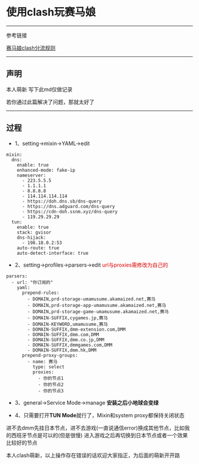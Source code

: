 # 使用clash玩赛马娘

---

参考链接

[赛马娘clash分流规则](https://nga.178.com/read.php?tid=26630825&page=1)

---

## 声明

本人萌新 写下此md仅做记录

若你通过此篇解决了问题，那就太好了

---

## 过程



* 1、setting->mixin->YAML->edit 

```
mixin:
  dns:
    enable: true
    enhanced-mode: fake-ip
    nameserver:
      - 223.5.5.5
      - 1.1.1.1
      - 8.8.8.8
      - 114.114.114.114
      - https://doh.dns.sb/dns-query
      - https://dns.adguard.com/dns-query
      - https://cdn-doh.ssnm.xyz/dns-query
      - 119.29.29.29
  tun:
    enable: true
    stack: gvisor
    dns-hijack:
      - 198.18.0.2:53
    auto-route: true
    auto-detect-interface: true
```



* 2、setting->profiles->parsers->edit    <font color="#dd0000">url与proxies需修改为自己的</font> 

```
parsers:
  - url: "你订阅的"
    yaml:
      prepend-rules:
        - DOMAIN,prd-storage-umamusume.akamaized.net,赛马
        - DOMAIN,prd-storage-app-umamusume.akamaized.net,赛马
        - DOMAIN,prd-storage-game-umamusume.akamaized.net,赛马
        - DOMAIN-SUFFIX,cygames.jp,赛马
        - DOMAIN-KEYWORD,umamusume,赛马
        - DOMAIN-SUFFIX,dmm-extension.com,DMM
        - DOMAIN-SUFFIX,dmm.com,DMM
        - DOMAIN-SUFFIX,dmm.co.jp,DMM
        - DOMAIN-SUFFIX,dmmgames.com,DMM
        - DOMAIN-SUFFIX,dmm.hk,DMM
      prepend-proxy-groups:
        - name: 赛马
          type: select
          proxies:
            - 你的节点1
            - 你的节点2
            - 你的节点3
```



* 3、general->Service Mode->manage  **安装之后小地球会变绿**

* 4、只需要打开**TUN Mode**就行了，Mixin和system proxy都保持关闭状态



进不去dmm先挂日本节点，进不去游戏(一直说通信error)换成其他节点，比如我的西班牙节点是可以的(但是很慢)
进入游戏之后再切换到日本节点或者一个效果比较好的节点

本人clash萌新，以上操作存在错误的话欢迎大家指正，为后面的萌新开开路